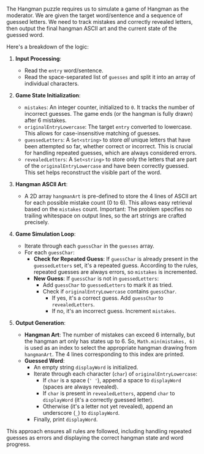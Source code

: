 The Hangman puzzle requires us to simulate a game of Hangman as the moderator. We are given the target word/sentence and a sequence of guessed letters. We need to track mistakes and correctly revealed letters, then output the final hangman ASCII art and the current state of the guessed word.

Here's a breakdown of the logic:

1.  **Input Processing**:
    *   Read the `entry` word/sentence.
    *   Read the space-separated list of `guesses` and split it into an array of individual characters.

2.  **Game State Initialization**:
    *   `mistakes`: An integer counter, initialized to `0`. It tracks the number of incorrect guesses. The game ends (or the hangman is fully drawn) after 6 mistakes.
    *   `originalEntryLowercase`: The target `entry` converted to lowercase. This allows for case-insensitive matching of guesses.
    *   `guessedLetters`: A `Set<string>` to store *all* unique letters that have been attempted so far, whether correct or incorrect. This is crucial for handling repeated guesses, which are always considered errors.
    *   `revealedLetters`: A `Set<string>` to store only the letters that are part of the `originalEntryLowercase` and have been correctly guessed. This set helps reconstruct the visible part of the word.

3.  **Hangman ASCII Art**:
    *   A 2D array `hangmanArt` is pre-defined to store the 4 lines of ASCII art for each possible mistake count (0 to 6). This allows easy retrieval based on the `mistakes` count. Important: The problem specifies no trailing whitespace on output lines, so the art strings are crafted precisely.

4.  **Game Simulation Loop**:
    *   Iterate through each `guessChar` in the `guesses` array.
    *   For each `guessChar`:
        *   **Check for Repeated Guess**: If `guessChar` is already present in the `guessedLetters` set, it's a repeated guess. According to the rules, repeated guesses are always errors, so `mistakes` is incremented.
        *   **New Guess**: If `guessChar` is not in `guessedLetters`:
            *   Add `guessChar` to `guessedLetters` to mark it as tried.
            *   Check if `originalEntryLowercase` contains `guessChar`.
                *   If yes, it's a correct guess. Add `guessChar` to `revealedLetters`.
                *   If no, it's an incorrect guess. Increment `mistakes`.

5.  **Output Generation**:
    *   **Hangman Art**: The number of mistakes can exceed 6 internally, but the hangman art only has states up to 6. So, `Math.min(mistakes, 6)` is used as an index to select the appropriate hangman drawing from `hangmanArt`. The 4 lines corresponding to this index are printed.
    *   **Guessed Word**:
        *   An empty string `displayWord` is initialized.
        *   Iterate through each character (`char`) of `originalEntryLowercase`:
            *   If `char` is a space (`' '`), append a space to `displayWord` (spaces are always revealed).
            *   If `char` is present in `revealedLetters`, append `char` to `displayWord` (it's a correctly guessed letter).
            *   Otherwise (it's a letter not yet revealed), append an underscore (`_`) to `displayWord`.
        *   Finally, print `displayWord`.

This approach ensures all rules are followed, including handling repeated guesses as errors and displaying the correct hangman state and word progress.